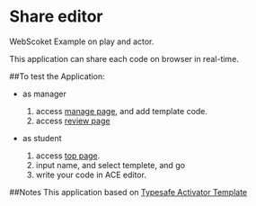 Share editor
======================

WebScoket Example on play and actor.

This application can share each code on browser in real-time.

##To test the Application:
+ as manager
    1. access [manage page](http://localhost:9000/manage), and add template code.
    2. access [review page](http://localhost:9000/review)

+ as student
    1. access [top page](http://localhost:9000/).
    2. input name, and select templete, and go 
    3. write your code in ACE editor.

##Notes
This application based on
 [Typesafe Activator Template](https://typesafe.com/activator/template/play-websocket)
